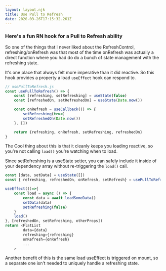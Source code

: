 ```yaml
---
layout: layout.njk
title: Use Pull to Refresh
date: 2020-03-26T17:15:32.261Z
---
```


### Here's a fun RN hook for a Pull to Refresh ability

So one of the things that I never liked about the RefreshControl, refreshing/onRefresh
was that most of the time onRefresh was actually a direct function where you had do do
a bunch of state management with the refreshing state.

It's one place that always felt more imperative than it did reactive.
So this hook provides a property a load `useEffect` hook can respond to.

```js
// usePullToRefresh.js
const usePullToRefresh() => {
    const [refreshing, setRefreshing] = useState(false)
    const [refreshedOn, setRefreshedOn] = useState(Date.now())

    const onRefresh = useCallback(() => {
        setRefreshing(true)
        setRefreshedOn(Date.now())
    }, [])

    return {refreshing, onRefresh, setRefreshing, refreshedOn}
}

```

The Cool thing about this is that it cleanly keeps you loading reactive, so you're not calling `load()` you're watching when to load.

Since setRefreshing is a useState setter, you can safely include it
inside of your dependency array without re-triggering the `load()` call.

```js
const [data, setData] = useState([])
const { refreshing, refreshedOn, onRefresh, setRefresh} = usePullToRefresh()

useEffect(()=>{
    const load = async () => {
        const data = await loadSomeData()
        setData(data)
        setRefreshing(false)
    }
    load()
}, [refreshedOn, setRefreshing, otherProps])
return <FlatList
        data={data}
        refreshing={refreshing}
        onRefresh={onRefresh}
        ...
    >
```

Another benefit of this is the same load useEffect is triggered on mount, so a separate one isn't needed to uniquely handle a refreshing state.

